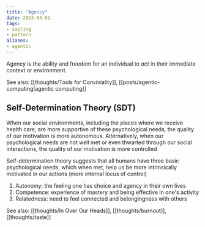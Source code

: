 ```yaml
---
title: "Agency"
date: 2023-04-01
tags:
- sapling
- pattern
aliases:
- agentic
---
```


Agency is the ability and freedom for an individual to *act* in their immediate context or environment.

See also: [[thoughts/Tools for Conviviality]], [[posts/agentic-computing|agentic computing]]

## Self-Determination Theory (SDT)
When our social environments, including the places where we receive health care, are more supportive of these psychological needs, the quality of our motivation is more autonomous. Alternatively, when our psychological needs are not well met or even thwarted through our social interactions, the quality of our motivation is more controlled

Self-determination theory suggests that all humans have three basic psychological needs, which when met, help us be more intrinsically motivated in our actions (more internal locus of control)

1. Autonomy: the feeling one has choice and agency in their own lives
2. Competence: experience of mastery and being effective in one's activity
3. Relatedness: need to feel connected and belongingness with others

See also: [[thoughts/In Over Our Heads]], [[thoughts/burnout]], [[thoughts/taste]]
